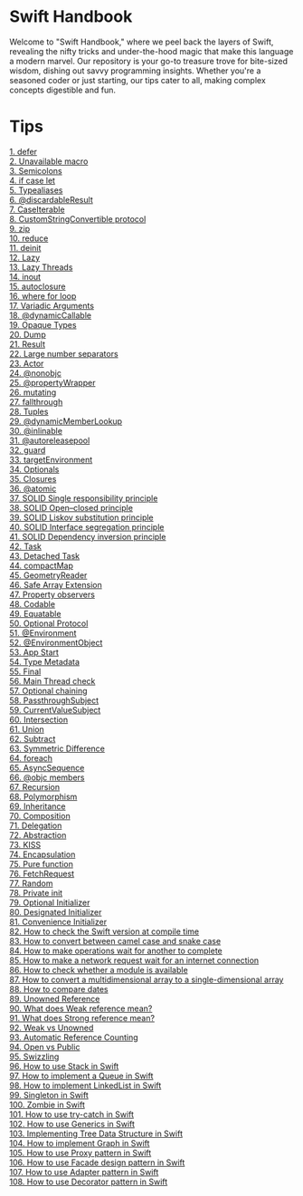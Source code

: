 # Swift Handbook
Welcome to "Swift Handbook," where we peel back the layers of Swift, revealing the nifty tricks and under-the-hood magic that make this language a modern marvel. Our repository is your go-to treasure trove for bite-sized wisdom, dishing out savvy programming insights. Whether you're a seasoned coder or just starting, our tips cater to all, making complex concepts digestible and fun.

# Tips

[1. defer](/tips/001_defer/script.md)<br>
[2. Unavailable macro](/tips/002_unavailable/script.md)<br>
[3. Semicolons](/tips/003_semicolons/script.md)<br>
[4. if case let](/tips/004_if_case_let/script.md)<br>
[5. Typealiases](/tips/005_typealiases_for_functions/script.md)<br>
[6. @discardableResult](/tips/006_@discardableResult/script.md)<br>
[7. CaseIterable](/tips/007_caseIterable/script.md)<br>
[8. CustomStringConvertible protocol](/tips/008_customStringConvertible/script.md)<br>
[9. zip](/tips/009_zip/script.md)<br>
[10. reduce](/tips/010_reduce/script.md)<br>
[11. deinit](/tips/011_deinit/script.md)<br>
[12. Lazy](/tips/012_lazy/script.md)<br>
[13. Lazy Threads](/tips/013_lazy_threads/script.md)<br>
[14. inout](/tips/014_inout/script.md)<br>
[15. autoclosure](/tips/015_autoclosure/script.md)<br>
[16. where for loop](/tips/016_where_for_loop/script.md)<br>
[17. Variadic Arguments](/tips/017_variadic_arguments/script.md)<br>
[18. @dynamicCallable](/tips/018_@dynamicCallable/script.md)<br>
[19. Opaque Types](/tips/019_opaque_types/script.md)<br>
[20. Dump](/tips/020_dump/script.md)<br>
[21. Result](/tips/021_result/script.md)<br>
[22. Large number separators](/tips/022_large_number_separators/script.md)<br>
[23. Actor](/tips/023_actor/script.md)<br>
[24. @nonobjc](/tips/024_@nonobjc/script.md)<br>
[25. @propertyWrapper](/tips/025_@propertyWrapper/script.md)<br>
[26. mutating](/tips/026_mutating/script.md)<br>
[27. fallthrough](/tips/027_fallthrough/script.md)<br>
[28. Tuples](/tips/028_tuples/script.md)<br>
[29. @dynamicMemberLookup](/tips/029_@dynamicMemberLookup/script.md)<br>
[30. @inlinable](/tips/030_@inlinable/script.md)<br>
[31. @autoreleasepool](/tips/031_@autoreleasepool/script.md)<br>
[32. guard](/tips/032_guard/script.md)<br>
[33. targetEnvironment](/tips/033_targetEnvironment/script.md)<br>
[34. Optionals](/tips/034_optionals/script.md)<br>
[35. Closures](/tips/035_closures/script.md)<br>
[36. @atomic](/tips/036_@atomic/script.md)<br>
[37. SOLID Single responsibility principle](/tips/037_solid_srp/script.md)<br>
[38. SOLID Open–closed principle](/tips/038_solid_ocp/script.md)<br>
[39. SOLID Liskov substitution principle](/tips/039_solid_lsp/script.md)<br>
[40. SOLID Interface segregation principle](/tips/040_solid_isp/script.md)<br>
[41. SOLID Dependency inversion principle](/tips/041_solid_dip/script.md)<br>
[42. Task](/tips/042_task/script.md)<br>
[43. Detached Task](/tips/043_task_detached/script.md)<br>
[44. compactMap](/tips/044_compactMap/script.md)<br>
[45. GeometryReader](/tips/045_GeometryReader/script.md)<br>
[46. Safe Array Extension](/tips/046_safe_array_extension/script.md)<br>
[47. Property observers](/tips/047_property_observers/script.md)<br>
[48. Codable](/tips/048_codable/script.md)<br>
[49. Equatable](/tips/049_equatable/script.md)<br>
[50. Optional Protocol](/tips/050_protocol_optional/script.md)<br>
[51. @Environment](/tips/051_@Environment/script.md)<br>
[52. @EnvironmentObject](/tips/052_@EnvironmentObject/script.md)<br>
[53. App Start](/tips/053_app_start/script.md)<br>
[54. Type Metadata](/tips/054_type_metadata/script.md)<br>
[55. Final](/tips/055_final/script.md)<br>
[56. Main Thread check](/tips/056_is_main_thread/script.md)<br>
[57. Optional chaining](/tips/057_optional_chaining/script.md)<br>
[58. PassthroughSubject](/tips/058_PassthroughSubject/script.md)<br>
[59. CurrentValueSubject](/tips/059_CurrentValueSubject/script.md)<br>
[60. Intersection](/tips/060_intersection/script.md)<br>
[61. Union](/tips/061_union/script.md)<br>
[62. Subtract](/tips/062_subtract/script.md)<br>
[63. Symmetric Difference](/tips/063_symmetric_difference/script.md)<br>
[64. foreach](/tips/064_foreach/script.md)<br>
[65. AsyncSequence](/tips/065_async_sequence/script.md)<br>
[66. @objc members](/tips/066_objc_members/script.md)<br>
[67. Recursion](/tips/067_recursion/script.md)<br>
[68. Polymorphism](/tips/068_polymorphism/script.md)<br>
[69. Inheritance](/tips/069_inheritance/script.md)<br>
[70. Composition](/tips/070_composition/script.md)<br>
[71. Delegation](/tips/071_delegation/script.md)<br>
[72. Abstraction](/tips/072_abstraction/script.md)<br>
[73. KISS](/tips/073_kiss/script.md)<br>
[74. Encapsulation](/tips/074_encapsulation/script.md)<br>
[75. Pure function](/tips/075_pure_function/script.md)<br>
[76. FetchRequest](/tips/076_fetch_request/script.md)<br>
[77. Random](/tips/077_random/script.md)<br>
[78. Private init](/tips/078_private_init/script.md)<br>
[79. Optional Initializer](/tips/079_optional_initializer/script.md)<br>
[80. Designated Initializer](/tips/080_designated_initializer/script.md)<br>
[81. Convenience Initializer](/tips/081_convenience_initializer/script.md)<br>
[82. How to check the Swift version at compile time](/tips/082_version/script.md)<br>
[83. How to convert between camel case and snake case](/tips/083_key_encoding_strategy/script.md)<br>
[84. How to make operations wait for another to complete](/tips/084_operation_dependency/script.md)<br>
[85. How to make a network request wait for an internet connection](/tips/085_waitsForConnectivity/script.md)<br>
[86. How to check whether a module is available](/tips/086_can_import/script.md)<br>
[87. How to convert a multidimensional array to a single-dimensional array](/tips/087_joined/script.md)<br>
[88. How to compare dates](/tips/088_dates/script.md)<br>
[89. Unowned Reference](/tips/089_unowned_reference/script.md)<br>
[90. What does Weak reference mean?](/tips/090_weak_reference/script.md)<br>
[91. What does Strong reference mean?](/tips/091_strong_reference/script.md)<br>
[92. Weak vs Unowned](/tips/092_weak_vs_unowned/script.md)<br>
[93. Automatic Reference Counting](/tips/093_arc/script.md)<br>
[94. Open vs Public](/tips/094_open_vs_public/script.md)<br>
[95. Swizzling](/tips/095_swizzling/script.md)<br>
[96. How to use Stack in Swift](/tips/096_stack/script.md)<br>
[97. How to implement a Queue in Swift](/tips/097_queue/script.md)<br>
[98. How to implement LinkedList in Swift](/tips/098_linkedlist/script.md)<br>
[99. Singleton in Swift](/tips/099_singleton/script.md)<br>
[100. Zombie in Swift](/tips/100_nszombie/script.md)<br>
[101. How to use try-catch in Swift](/tips/101_try_catch/script.md)<br>
[102. How to use Generics in Swift](/tips/102_generics/script.md)<br>
[103. Implementing Tree Data Structure in Swift](/tips/103_tree/script.md)<br>
[104. How to implement Graph in Swift](/tips/104_graph/script.md)<br>
[105. How to use Proxy pattern in Swift](/tips/105_proxy/script.md)<br>
[106. How to use Facade design pattern in Swift](/tips/106_facade/script.md)<br>
[107. How to use Adapter pattern in Swift](/tips/107_adapter/script.md)<br>
[108. How to use Decorator pattern in Swift](/tips/108_decorator/script.md)<br>